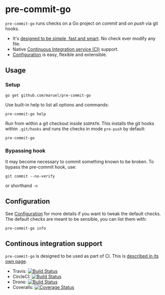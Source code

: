 pre-commit-go
=============

`pre-commit-go` runs checks on a Go project *on commit* and *on push* via git
hooks.

  - It's [designed to be simple, fast and smart](DESIGN.md). No check ever
    modify any file.
  - Native [Continuous Integration service (CI)](CI_SETUP.md) support.
  - [Configuration](CONFIGURATION.md) is easy, flexible and extensible.


Usage
-----

### Setup

    go get github.com/maruel/pre-commit-go

Use built-in help to list all options and commands:

    pre-commit-go help

Run from within a git checkout inside `$GOPATH`. This installs the git hooks
within `.git/hooks` and runs the checks in mode `pre-push` by default:

    pre-commit-go


### Bypassing hook

It may become necessary to commit something known to be broken. To bypass the
pre-commit hook, use:

    git commit --no-verify

or shorthand `-n`


Configuration
-------------

See [Configuration](CONFIGURATION.md) for more details if you want to tweak the
default checks. The default checks are meant to be sensible, you can list them
with:

    pre-commit-go info


Continous integration support
-----------------------------

`pre-commit-go` is designed to be used as part of CI. This is [described in its
own page](CI_SETUP.md).

  - Travis: [![Build Status](https://travis-ci.org/maruel/pre-commit-go.svg?branch=master)](https://travis-ci.org/maruel/pre-commit-go)
  - CircleCI: [![Build Status](https://circleci.com/gh/maruel/pre-commit-go.svg?style=shield&circle-token=:circle-token)](https://circleci.com/gh/maruel/pre-commit-go)
  - Drone: [![Build Status](https://drone.io/github.com/maruel/pre-commit-go/status.png)](https://drone.io/github.com/maruel/pre-commit-go/latest)
  - Coveralls: [![Coverage Status](https://coveralls.io/repos/maruel/pre-commit-go/badge.svg?branch=master)](https://coveralls.io/r/maruel/pre-commit-go?branch=master)
